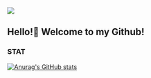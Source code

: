 <image src="https://github.com/bluefirewolf534/bluefirewolf534/blob/master/asset/logo.gif?raw=true">
  
## Hello!👋 Welcome to my Github!

### STAT
[![Anurag's GitHub stats](https://github-readme-stats.vercel.app/api?username=bluefirewolf534)](https://github.com/anuraghazra/github-readme-stats)
